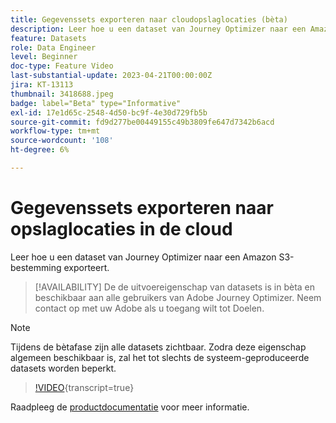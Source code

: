 ```yaml
---
title: Gegevenssets exporteren naar cloudopslaglocaties (bèta)
description: Leer hoe u een dataset van Journey Optimizer naar een Amazon S3-bestemming exporteert.
feature: Datasets
role: Data Engineer
level: Beginner
doc-type: Feature Video
last-substantial-update: 2023-04-21T00:00:00Z
jira: KT-13113
thumbnail: 3418688.jpeg
badge: label="Beta" type="Informative"
exl-id: 17e1d65c-2548-4d50-bc9f-4e30d729fb5b
source-git-commit: fd9d277be00449155c49b3809fe647d7342b6acd
workflow-type: tm+mt
source-wordcount: '108'
ht-degree: 6%

---
```


# Gegevenssets exporteren naar opslaglocaties in de cloud

Leer hoe u een dataset van Journey Optimizer naar een Amazon S3-bestemming exporteert.

>[!AVAILABILITY]
>De de uitvoereigenschap van datasets is in bèta en beschikbaar aan alle gebruikers van Adobe Journey Optimizer. Neem contact op met uw Adobe als u toegang wilt tot Doelen.

>[!NOTE]
>Tijdens de bètafase zijn alle datasets zichtbaar. Zodra deze eigenschap algemeen beschikbaar is, zal het tot slechts de systeem-geproduceerde datasets worden beperkt.

>[!VIDEO](https://video.tv.adobe.com/v/3418688/?quality=12&learn=on){transcript=true}

Raadpleeg de [productdocumentatie](https://experienceleague.adobe.com/docs/journey-optimizer/using/data-management/datasets/export-datasets.html?lang=en) voor meer informatie.
